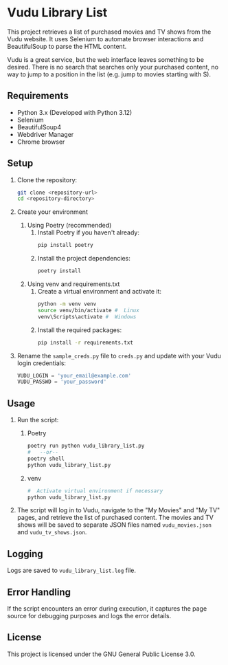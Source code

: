 
# Vudu Library List

This project retrieves a list of purchased movies and TV shows from the Vudu website. It uses Selenium to automate browser interactions and BeautifulSoup to parse the HTML content.

Vudu is a great service, but the web interface leaves something to be desired.  There is no search that searches only your purchased content, no way to jump to a position in the list (e.g. jump to movies starting with S).

## Requirements

- Python 3.x (Developed with Python 3.12)
- Selenium
- BeautifulSoup4
- Webdriver Manager
- Chrome browser

## Setup

1. Clone the repository:

    ```bash
    git clone <repository-url>
    cd <repository-directory>
    ```

2. Create your environment
   1. Using Poetry (recommended)
      1. Install Poetry if you haven't already:
          ```bash
          pip install poetry
          ```
      2. Install the project dependencies:
          ```bash
          poetry install
          ```
    2. Using venv and requirements.txt
       1. Create a virtual environment and activate it:
            ```bash
            python -m venv venv
            source venv/bin/activate #  Linux
            venv\Scripts\activate #  Windows
            ```
        2. Install the required packages:
            ```bash
            pip install -r requirements.txt
            ```

3. Rename the `sample_creds.py` file to `creds.py` and update with your Vudu login credentials:

    ```python
    VUDU_LOGIN = 'your_email@example.com'
    VUDU_PASSWD = 'your_password'
    ```

## Usage

1. Run the script:
   1. Poetry

        ```bash
        poetry run python vudu_library_list.py
        #   --or--
        poetry shell 
        python vudu_library_list.py
        ```
    2. venv
        ```bash
        #  Activate virtual environment if necessary
        python vudu_library_list.py
        ```


2. The script will log in to Vudu, navigate to the "My Movies" and "My TV" pages, and retrieve the list of purchased content. The movies and TV shows will be saved to separate JSON files named `vudu_movies.json` and `vudu_tv_shows.json`.

## Logging

Logs are saved to `vudu_library_list.log` file.

## Error Handling

If the script encounters an error during execution, it captures the page source for debugging purposes and logs the error details.

## License

This project is licensed under the GNU General Public License 3.0.
